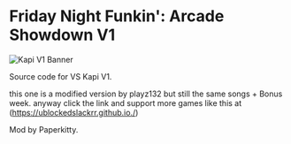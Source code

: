 # Friday Night Funkin': Arcade Showdown V1

![Kapi V1 Banner](https://github.com/user-attachments/assets/9c833e7c-b7e8-47b8-a6c7-f31b66449e73)

Source code for VS Kapi V1.

this one is a modified version by playz132 but still the same songs + Bonus week.
anyway click the link and support more games like this at (https://ublockedslackrr.github.io./)


Mod by Paperkitty.
